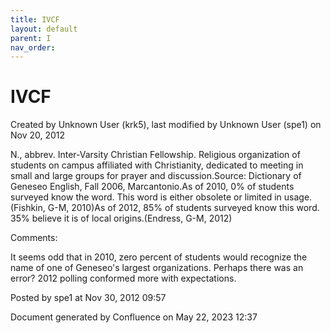 ```yaml
---
title: IVCF
layout: default
parent: I
nav_order:
---
```


# IVCF

Created by  Unknown User (krk5), last modified by  Unknown User (spe1) on Nov 20, 2012

N., abbrev. Inter-Varsity Christian Fellowship. Religious organization of students on campus affiliated with Christianity, dedicated to meeting in small and large groups for prayer and discussion.Source: Dictionary of Geneseo English, Fall 2006, Marcantonio.As of 2010, 0% of students surveyed know the word. This word is either obsolete or limited in usage.(Fishkin, G-M, 2010)As of 2012, 85% of students surveyed know this word. 35% believe it is of local origins.(Endress, G-M, 2012)

Comments:

It seems odd that in 2010, zero percent of students would recognize the name of one of Geneseo's largest organizations. Perhaps there was an error? 2012 polling conformed more with expectations.

Posted by spe1 at Nov 30, 2012 09:57

Document generated by Confluence on May 22, 2023 12:37


